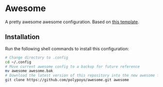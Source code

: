 # Awesome

A pretty awesome awesome configuration. Based on [this template](https://github.com/suconakh/awesome-awesome-rc).

## Installation

Run the following shell commands to install this configuration:

```sh
# Change directory to .config
cd ~/.config
# Move current awesome config to a backup for future reference
mv awesome awesome.bak
# Download the latest version of this repository into the new awesome folder
git clone https://github.com/polypoyo/awesome.git awesome
```
